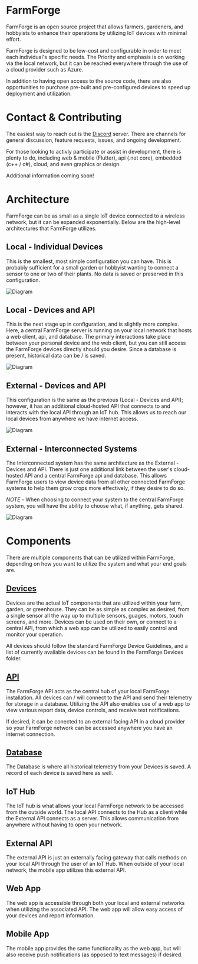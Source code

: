 # FarmForge
FarmForge is an open source project that allows farmers, gardeners, and hobbyists to enhance their operations by utilizing IoT devices with minimal effort.

FarmForge is designed to be low-cost and configurable in order to meet each individual's specific needs. The Priority and emphasis is on working via the local network, but it can be reached everywhere through the use of a cloud provider such as Azure.

In addition to having open access to the source code, there are also opportunities to purchase pre-built and pre-configured devices to speed up deployment and utilization.

# Contact & Contributing
The easiest way to reach out is the [Discord](https://discord.gg/rfyhhTE) server. There are channels for general discussion, feature requests, issues, and ongoing development.

For those looking to activly participate or assist in development, there is plenty to do, including web & mobile (Flutter), api (.net core), embedded (c++ / c#), cloud, and even graphics or design.

Additional information coming soon!

# Architecture
FarmForge can be as small as a single IoT device connected to a wireless network, but it can be expanded exponentially. Below are the high-level architectures that FarmForge utilizes.

## Local - Individual Devices
This is the smallest, most simple configuration you can have. This is probably sufficient for a small garden or hobbyist wanting to connect a sensor to one or two of their plants. No data is saved or preserved in this configuration.

![Diagram](Docs/Local_Individual.PNG)

## Local - Devices and API
This is the next stage up in configuration, and is slightly more complex. Here, a central FarmForge server is running on your local network that hosts a web client, api, and database. The primary interactions take place between your personal device and the web client, but you can still access the FarmForge devices directly should you desire. Since a database is present, historical data can be / is saved.

![Diagram](Docs/Local_Api.PNG)

## External - Devices and API
This configuration is the same as the previous (Local - Devices and API); however, it has an additional cloud-hosted API that connects to and interacts with the local API through an IoT hub. This allows us to reach our local devices from anywhere we have internet access.

![Diagram](Docs/External_Api.PNG)

## External - Interconnected Systems
The Interconnected system has the same architecture as the External - Devices and API. There is just one additional link between the user's cloud-hosted API and a central FarmForge api and database. This allows FarmForge users to view device data from all other connected FarmForge systems to help them grow crops more effectively, if they desire to do so.

*NOTE* - When choosing to connect your system to the central FarmForge system, you will have the ability to choose what, if anything, gets shared.

![Diagram](Docs/External_Interconnected.PNG)

# Components
There are multiple components that can be utilized within FarmForge, depending on how you want to utilize the system and what your end goals are.

## [Devices](https://github.com/StrykerDG/StrykerDG.FarmForge/tree/master/StrykerDG.FarmForge.Devices)
Devices are the actual IoT components that are utilized within your farm, garden, or greenhouse. They can be as simple as complex as desired, from a single sensor all the way up to multiple sensors, guages, motors, touch screens, and more. Devices can be used on their own, or connect to a central API, from which a web app can be utilized to easily control and monitor your operation.

All devices should follow the standard FarmForge Device Guidelines, and a list of currently available devices can be found in the FarmForge.Devices folder.

## [API](https://github.com/StrykerDG/StrykerDG.FarmForge/tree/master/StrykerDG.FarmForge.Api)
The FarmForge API acts as the central hub of your local FarmForge installation. All devices can / will connect to the API and send their telemetry for storage in a database. Utilizing the API also enables use of a web app to view various report data, device controls, and receive text notifications.

If desired, it can be conected to an external facing API in a cloud provider so your FarmForge network can be accessed anywhere you have an internet connection.

## [Database](https://github.com/StrykerDG/StrykerDG.FarmForge/tree/master/StykerDG.FarmForge.DataModel)
The Database is where all historical telemetry from your Devices is saved. A record of each device is saved here as well.

## IoT Hub
The IoT hub is what allows your local FarmForge network to be accessed from the outside world. The local API connects to the Hub as a client while the External API connects as a server. This allows communication from anywhere without having to open your network.

## External API
The external API is just an externally facing gateway that calls methods on your local API through the user of an IoT Hub. When outside of your local network, the mobile app utilizes this external API.

## Web App
The web app is accessible through both your local and external networks when utilizing the associated API. The web app will allow easy access of your devices and report information.

## Mobile App
The mobile app provides the same functionality as the web app, but will also receive push notifications (as opposed to text messages) if desired.